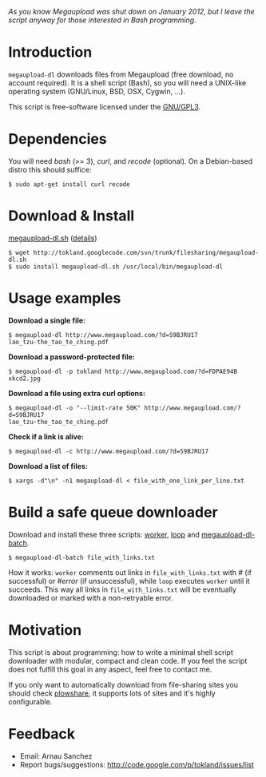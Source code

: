 _As you know Megaupload was shut down on January 2012, but I leave the script anyway for those interested in Bash programming._

# Introduction #

`megaupload-dl` downloads files from Megaupload (free download, no account required). It is a shell script (Bash), so you will need a UNIX-like operating system (GNU/Linux, BSD, OSX, Cygwin, ...).

This script is free-software licensed under the [GNU/GPL3](http://www.gnu.org/licenses/gpl-3.0-standalone.html).

# Dependencies #

You will need _bash_ (>= 3), _curl_, and _recode_ (optional). On a Debian-based distro this should suffice:

```
$ sudo apt-get install curl recode
```

# Download & Install #

[megaupload-dl.sh](http://tokland.googlecode.com/svn/trunk/filesharing/megaupload-dl.sh) ([details](http://code.google.com/p/tokland/source/browse/trunk/filesharing/megaupload-dl.sh))

```
$ wget http://tokland.googlecode.com/svn/trunk/filesharing/megaupload-dl.sh
$ sudo install megaupload-dl.sh /usr/local/bin/megaupload-dl
```

# Usage examples #

**Download a single file:**

```
$ megaupload-dl http://www.megaupload.com/?d=S9BJRU17
lao_tzu-the_tao_te_ching.pdf
```

**Download a password-protected file:**

```
$ megaupload-dl -p tokland http://www.megaupload.com/?d=FDPAE94B
xkcd2.jpg
```

**Download a file using extra curl options:**

```
$ megaupload-dl -o "--limit-rate 50K" http://www.megaupload.com/?d=S9BJRU17
lao_tzu-the_tao_te_ching.pdf
```

**Check if a link is alive:**

```
$ megaupload-dl -c http://www.megaupload.com/?d=S9BJRU17
```

**Download a list of files:**

```
$ xargs -d"\n" -n1 megaupload-dl < file_with_one_link_per_line.txt
```

# Build a safe queue downloader #

Download and install these three scripts: [worker](http://tokland.googlecode.com/svn/trunk/tools/worker.sh), [loop](http://tokland.googlecode.com/svn/trunk/tools/loop.sh) and [megaupload-dl-batch](http://tokland.googlecode.com/svn/trunk/filesharing/megaupload-dl-batch.sh).

```
$ megaupload-dl-batch file_with_links.txt
```

How it works: `worker` comments out links in `file_with_links.txt` with _#_ (if successful) or _#error_ (if unsuccessful), while `loop` executes `worker` until it succeeds. This way all links in `file_with_links.txt` will be eventually downloaded or marked with a non-retryable error.

# Motivation #

This script is about programming: how to write a minimal shell script downloader with modular, compact and clean code. If you feel the script does not fulfill this goal in any aspect, feel free to contact me.

If you only want to automatically download from file-sharing sites you should check [plowshare](http://code.google.com/p/plowshare/), it supports  lots of sites and it's highly configurable.

# Feedback #

  * Email: Arnau Sanchez <tokland AT gmail.com>
  * Report bugs/suggestions: http://code.google.com/p/tokland/issues/list